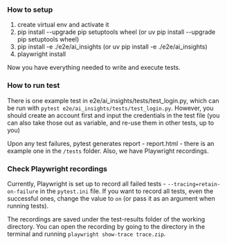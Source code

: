 ### How to setup

1. create virtual env and activate it
2. pip install --upgrade pip setuptools wheel (or uv pip install --upgrade pip setuptools wheel)
3. pip install -e ./e2e/ai_insights (or uv pip install -e ./e2e/ai_insights)
4. playwright install 

Now you have everything needed to write and execute tests.

### How to run test

There is one example test in e2e/ai_insights/tests/test_login.py, which can be run with `pytest e2e/ai_insights/tests/test_login.py`. 
However, you should create an account first and input the credentials in the test file (you can also take those out as variable, and re-use them in other tests, up to you)

Upon any test failures, pytest generates report - report.html - there is an example one in the `/tests` folder.
Also, we have Playwright recordings.

### Check Playwright recordings

Currently, Playwright is set up to record all failed tests - `--tracing=retain-on-failure` in the `pytest.ini` file. If you want to record all tests, even the successful ones, change the value to `on` (or pass it as an argument when running tests). 

The recordings are saved under the test-results folder of the working directory.
You can open the recording by going to the directory in the terminal and running `playwright show-trace trace.zip`.
